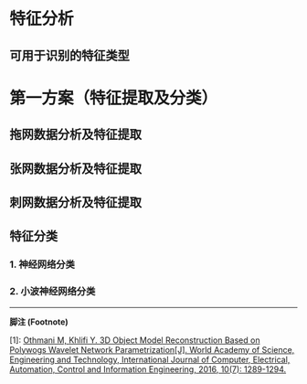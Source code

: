 # 特征分析

## 可用于识别的特征类型

# 第一方案（特征提取及分类）

## 拖网数据分析及特征提取

## 张网数据分析及特征提取

## 刺网数据分析及特征提取

## 特征分类

### 1. 神经网络分类

### 2. 小波神经网络分类

-----
**脚注 (Footnote)**

<a name='fn1'>[1]</a>: [Othmani M, Khlifi Y. 3D Object Model Reconstruction Based on Polywogs Wavelet Network Parametrization[J]. World Academy of Science, Engineering and Technology, International Journal of Computer, Electrical, Automation, Control and Information Engineering, 2016, 10(7): 1289-1294.](https://pdfs.semanticscholar.org/00c7/a935a8135c3c2e7cba2d869e42d2cbbfdc60.pdf)   